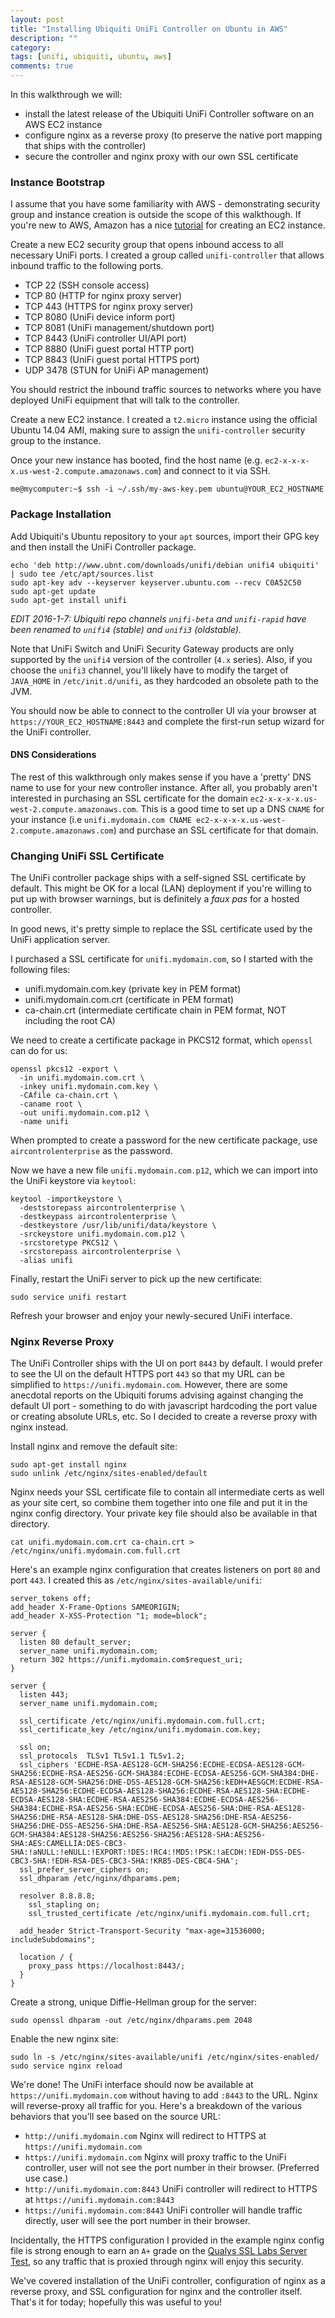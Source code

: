 ```yaml
---
layout: post
title: "Installing Ubiquiti UniFi Controller on Ubuntu in AWS"
description: ""
category: 
tags: [unifi, ubiquiti, ubuntu, aws]
comments: true
---
```

In this walkthrough we will:

- install the latest release of the Ubiquiti UniFi Controller software on an AWS EC2 instance
- configure nginx as a reverse proxy (to preserve the native port mapping that ships with the controller)
- secure the controller and nginx proxy with our own SSL certificate

<!--more-->
### Instance Bootstrap

I assume that you have some familiarity with AWS - demonstrating security group and instance creation is outside the scope of this walkthough. If you're new to AWS, Amazon has a nice [tutorial](http://docs.aws.amazon.com/AWSEC2/latest/UserGuide/EC2_GetStarted.html) for creating an EC2 instance.

Create a new EC2 security group that opens inbound access to all necessary UniFi ports. I created a group called `unifi-controller` that allows inbound traffic to the following ports.

- TCP 22 (SSH console access)
- TCP 80 (HTTP for nginx proxy server)
- TCP 443 (HTTPS for nginx proxy server)
- TCP 8080 (UniFi device inform port)
- TCP 8081 (UniFi management/shutdown port)
- TCP 8443 (UniFi controller UI/API port)
- TCP 8880 (UniFi guest portal HTTP port)
- TCP 8843 (UniFi guest portal HTTPS port)
- UDP 3478 (STUN for UniFi AP management)

You should restrict the inbound traffic sources to networks where you have deployed UniFi equipment that will talk to the controller.

Create a new EC2 instance. I created a `t2.micro` instance using the official Ubuntu 14.04 AMI, making sure to assign the `unifi-controller` security group to the instance.

Once your new instance has booted, find the host name (e.g. `ec2-x-x-x-x.us-west-2.compute.amazonaws.com`) and connect to it via SSH.

```
me@mycomputer:~$ ssh -i ~/.ssh/my-aws-key.pem ubuntu@YOUR_EC2_HOSTNAME
```

### Package Installation

Add Ubiquiti's Ubuntu repository to your `apt` sources, import their GPG key and then install the UniFi Controller package.

```
echo 'deb http://www.ubnt.com/downloads/unifi/debian unifi4 ubiquiti' | sudo tee /etc/apt/sources.list
sudo apt-key adv --keyserver keyserver.ubuntu.com --recv C0A52C50
sudo apt-get update
sudo apt-get install unifi
```


_EDIT 2016-1-7: Ubiquiti repo channels `unifi-beta` and `unifi-rapid` have been renamed to `unifi4` (stable) and `unifi3` (oldstable)._

Note that UniFi Switch and UniFi Security Gateway products are only supported by the `unifi4` version of the controller (`4.x` series). Also, if you choose the `unifi3` channel, you'll likely have to modify the target of `JAVA_HOME` in `/etc/init.d/unifi`, as they hardcoded an obsolete path to the JVM.


You should now be able to connect to the controller UI via your browser at `https://YOUR_EC2_HOSTNAME:8443` and complete the first-run setup wizard for the UniFi controller.

#### DNS Considerations

The rest of this walkthrough only makes sense if you have a 'pretty' DNS name to use for your new controller instance. After all, you probably aren't interested in purchasing an SSL certificate for the domain `ec2-x-x-x-x.us-west-2.compute.amazonaws.com`. This is a good time to set up a DNS `CNAME` for your instance (i.e `unifi.mydomain.com CNAME ec2-x-x-x-x.us-west-2.compute.amazonaws.com`) and purchase an SSL certificate for that domain.

### Changing UniFi SSL Certificate

The UniFi controller package ships with a self-signed SSL certificate by default. This might be OK for a local (LAN) deployment if you're willing to put up with browser warnings, but is definitely a _faux pas_ for a hosted controller.

In good news, it's pretty simple to replace the SSL certificate used by the UniFi application server.

I purchased a SSL certificate for `unifi.mydomain.com`, so I started with the following files:

- unifi.mydomain.com.key (private key in PEM format)
- unifi.mydomain.com.crt (certificate in PEM format)
- ca-chain.crt (intermediate certificate chain in PEM format, NOT including the root CA)

We need to create a certificate package in PKCS12 format, which `openssl` can do for us:

```
openssl pkcs12 -export \
  -in unifi.mydomain.com.crt \
  -inkey unifi.mydomain.com.key \
  -CAfile ca-chain.crt \
  -caname root \
  -out unifi.mydomain.com.p12 \
  -name unifi
```

When prompted to create a password for the new certificate package, use `aircontrolenterprise` as the password.

Now we have a new file `unifi.mydomain.com.p12`, which we can import into the UniFi keystore via `keytool`:

```
keytool -importkeystore \
  -deststorepass aircontrolenterprise \
  -destkeypass aircontrolenterprise \
  -destkeystore /usr/lib/unifi/data/keystore \
  -srckeystore unifi.mydomain.com.p12 \
  -srcstoretype PKCS12 \
  -srcstorepass aircontrolenterprise \
  -alias unifi
```

Finally, restart the UniFi server to pick up the new certificate:

```
sudo service unifi restart
```

Refresh your browser and enjoy your newly-secured UniFi interface.

### Nginx Reverse Proxy

The UniFi Controller ships with the UI on port `8443` by default. I would prefer to see the UI on the default HTTPS port `443` so that my URL can be simplified to `https://unifi.mydomain.com`. However, there are some anecdotal reports on the Ubiquiti forums advising against changing the default UI port - something to do with javascript hardcoding the port value or creating absolute URLs, etc. So I decided to create a reverse proxy with nginx instead.

Install nginx and remove the default site:

```
sudo apt-get install nginx
sudo unlink /etc/nginx/sites-enabled/default
```

Nginx needs your SSL certificate file to contain all intermediate certs as well as your site cert, so combine them together into one file and put it in the nginx config directory. Your private key file should also be available in that directory.

```
cat unifi.mydomain.com.crt ca-chain.crt > /etc/nginx/unifi.mydomain.com.full.crt
```

Here's an example nginx configuration that creates listeners on port `80` and port `443`. I created this as `/etc/nginx/sites-available/unifi`:

```
server_tokens off;
add_header X-Frame-Options SAMEORIGIN;
add_header X-XSS-Protection "1; mode=block";

server {
  listen 80 default_server;
  server_name unifi.mydomain.com;
  return 302 https://unifi.mydomain.com$request_uri;
}

server {
  listen 443;
  server_name unifi.mydomain.com;

  ssl_certificate /etc/nginx/unifi.mydomain.com.full.crt;
  ssl_certificate_key /etc/nginx/unifi.mydomain.com.key;

  ssl on;
  ssl_protocols  TLSv1 TLSv1.1 TLSv1.2;
  ssl_ciphers 'ECDHE-RSA-AES128-GCM-SHA256:ECDHE-ECDSA-AES128-GCM-SHA256:ECDHE-RSA-AES256-GCM-SHA384:ECDHE-ECDSA-AES256-GCM-SHA384:DHE-RSA-AES128-GCM-SHA256:DHE-DSS-AES128-GCM-SHA256:kEDH+AESGCM:ECDHE-RSA-AES128-SHA256:ECDHE-ECDSA-AES128-SHA256:ECDHE-RSA-AES128-SHA:ECDHE-ECDSA-AES128-SHA:ECDHE-RSA-AES256-SHA384:ECDHE-ECDSA-AES256-SHA384:ECDHE-RSA-AES256-SHA:ECDHE-ECDSA-AES256-SHA:DHE-RSA-AES128-SHA256:DHE-RSA-AES128-SHA:DHE-DSS-AES128-SHA256:DHE-RSA-AES256-SHA256:DHE-DSS-AES256-SHA:DHE-RSA-AES256-SHA:AES128-GCM-SHA256:AES256-GCM-SHA384:AES128-SHA256:AES256-SHA256:AES128-SHA:AES256-SHA:AES:CAMELLIA:DES-CBC3-SHA:!aNULL:!eNULL:!EXPORT:!DES:!RC4:!MD5:!PSK:!aECDH:!EDH-DSS-DES-CBC3-SHA:!EDH-RSA-DES-CBC3-SHA:!KRB5-DES-CBC4-SHA';
  ssl_prefer_server_ciphers on;
  ssl_dhparam /etc/nginx/dhparams.pem;

  resolver 8.8.8.8;
    ssl_stapling on;
    ssl_trusted_certificate /etc/nginx/unifi.mydomain.com.full.crt;

  add_header Strict-Transport-Security "max-age=31536000; includeSubdomains";

  location / {
    proxy_pass https://localhost:8443/;
  }
}
```

Create a strong, unique Diffie-Hellman group for the server:

```
sudo openssl dhparam -out /etc/nginx/dhparams.pem 2048
```

Enable the new nginx site:

```
sudo ln -s /etc/nginx/sites-available/unifi /etc/nginx/sites-enabled/
sudo service nginx reload
```

We're done! The UniFi interface should now be available at `https://unifi.mydomain.com` without having to add `:8443` to the URL. Nginx will reverse-proxy all traffic for you. Here's a breakdown of the various behaviors that you'll see based on the source URL:

- `http://unifi.mydomain.com` Nginx will redirect to HTTPS at `https://unifi.mydomain.com`
- `https://unifi.mydomain.com` Nginx will proxy traffic to the UniFi controller, user will not see the port number in their browser. (Preferred use case.)
- `http://unifi.mydomain.com:8443` UniFi controller will redirect to HTTPS at `https://unifi.mydomain.com:8443`
- `https://unifi.mydomain.com:8443` UniFi controller will handle traffic directly, user will see the port number in their browser.

Incidentally, the HTTPS configuration I provided in the example nginx config file is strong enough to earn an `A+` grade on the [Qualys SSL Labs Server Test](https://www.ssllabs.com/ssltest/), so any traffic that is proxied through nginx will enjoy this security.

We've covered installation of the UniFi controller, configuration of nginx as a reverse proxy, and SSL configuration for nginx and the controller itself. That's it for today; hopefully this was useful to you!

